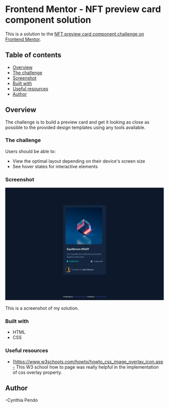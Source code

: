 # Frontend Mentor - NFT preview card component solution

This is a solution to the [NFT preview card component challenge on Frontend Mentor](https://www.frontendmentor.io/challenges/nft-preview-card-component-SbdUL_w0U). 

## Table of contents

- [Overview](#overview)
- [The challenge](#the-challenge)
- [Screenshot](#screenshot)
- [Built with](#built-with)
- [Useful resources](#useful-resources)
- [Author](#author)

## Overview

The challenge is to build a preview card and get it looking as close as possible to the provided design templates using any tools available.

### The challenge

Users should be able to:

- View the optimal layout depending on their device's screen size
- See hover states for interactive elements

### Screenshot

![](./images/Screenshot.png)

This is a screenshot of my solution. 

### Built with

- HTML
- CSS 

### Useful resources

- [https://www.w3schools.com/howto/howto_css_image_overlay_icon.asp- This W3 school how to page was really helpful in the implementation of css overlay property.

## Author

-Cynthia Pendo

